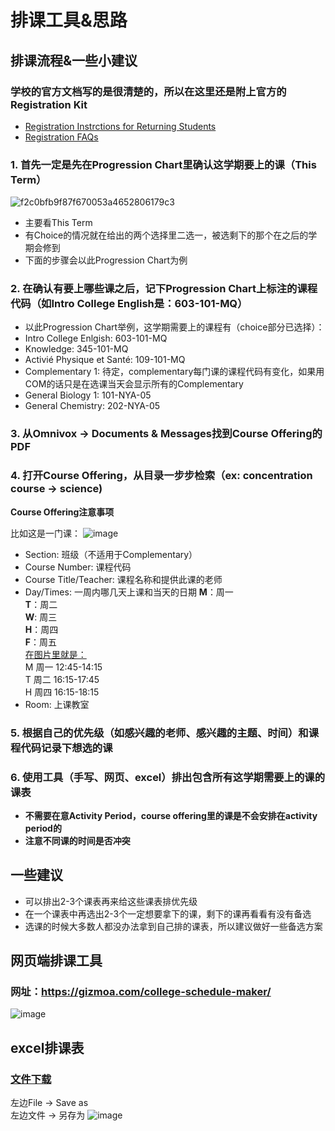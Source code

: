 # 排课工具&思路
  
## 排课流程&一些小建议

### 学校的官方文档写的是很清楚的，所以在这里还是附上官方的Registration Kit
- [Registration Instrctions for Returning Students](registration_instruction_returning.PDF)
- [Registration FAQs](registration_faqs.PDF)

### 1. 首先一定是先在Progression Chart里确认这学期要上的课（This Term）
![f2c0bfb9f87f670053a4652806179c3](https://user-images.githubusercontent.com/103059897/171749519-e03e2524-894f-4caf-b3c4-1e1b6fc1087b.jpg)
- 主要看This Term
- 有Choice的情况就在给出的两个选择里二选一，被选剩下的那个在之后的学期会修到
- 下面的步骤会以此Progression Chart为例

### 2. 在确认有要上哪些课之后，记下Progression Chart上标注的课程代码（如Intro College English是：603-101-MQ）
- 以此Progression Chart举例，这学期需要上的课程有（choice部分已选择）：
- Intro College Enlgish: 603-101-MQ
- Knowledge: 345-101-MQ
- Activié Physique et Santé: 109-101-MQ
- Complementary 1: 待定，complementary每门课的课程代码有变化，如果用COM的话只是在选课当天会显示所有的Complementary
- General Biology 1: 101-NYA-05
- General Chemistry: 202-NYA-05

### 3. 从Omnivox -> Documents & Messages找到Course Offering的PDF

### 4. 打开Course Offering，从目录一步步检索（ex: concentration course -> science)
**Course Offering注意事项**
  
比如这是一门课：
![image](https://user-images.githubusercontent.com/103059897/171750506-2f8707a4-c394-4713-b0ea-79651d14e074.png)
- Section: 班级（不适用于Complementary）
- Course Number: 课程代码
- Course Title/Teacher: 课程名称和提供此课的老师
- Day/Times: 一周内哪几天上课和当天的日期
**M**：周一  
**T**：周二  
**W**: 周三  
**H**：周四  
**F**：周五  
<u>在图片里就是：</u>  
M 周一 12:45-14:15  
T 周二 16:15-17:45  
H 周四 16:15-18:15  
- Room: 上课教室

### 5. 根据自己的优先级（如感兴趣的老师、感兴趣的主题、时间）和课程代码记录下想选的课

### 6. 使用工具（手写、网页、excel）排出包含所有这学期需要上的课的课表
- **不需要在意Activity Period，course offering里的课是不会安排在activity period的**
- **注意不同课的时间是否冲突**

## 一些建议
- 可以排出2-3个课表再来给这些课表排优先级
- 在一个课表中再选出2-3个一定想要拿下的课，剩下的课再看看有没有备选
- 选课的时候大多数人都没办法拿到自己排的课表，所以建议做好一些备选方案
  
## 网页端排课工具
### 网址：https://gizmoa.com/college-schedule-maker/
![image](https://user-images.githubusercontent.com/103059897/171753064-0cf78595-0d0a-42bd-b93d-fb3422852def.png)

## excel排课表
### [文件下载](https://1drv.ms/x/s!AjrRyamcdrMdaUru_Mcp6m75OII?e=4AP4JB)
左边File -> Save as  
左边文件 -> 另存为
![image](https://user-images.githubusercontent.com/103059897/171752146-348902a5-db89-4f0f-85b4-87e53696629c.png)
